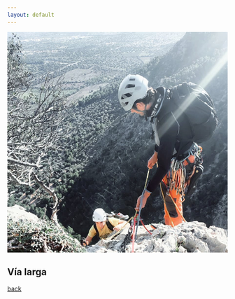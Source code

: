 ```yaml
---
layout: default
---
```


![Guiando una vía larga](./assets/img/conclientes.square.jpg)

## Vía larga

[back](./)
